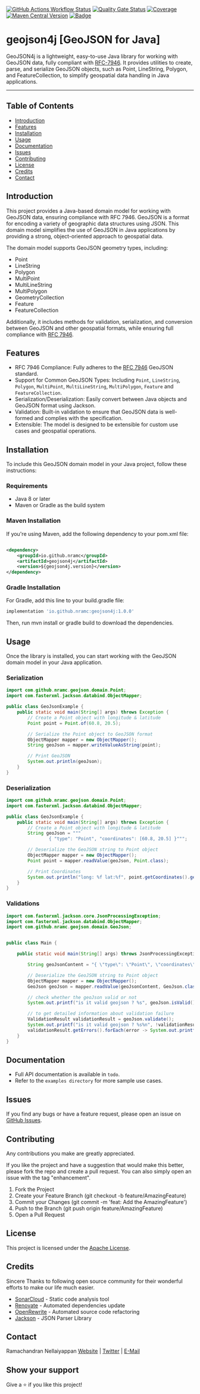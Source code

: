 [![GitHub Actions Workflow Status](https://img.shields.io/github/actions/workflow/status/nramc/geojson4j/ci-workflow.yml?branch=main&style=flat&logoColor=ff0)](https://github.com/nramc/geojson4j/actions/workflows/ci-workflow.yml)
[![Quality Gate Status](https://sonarcloud.io/api/project_badges/measure?project=nramc_geojson4j&metric=alert_status)](https://sonarcloud.io/summary/new_code?id=nramc_geojson4j)
[![Coverage](https://sonarcloud.io/api/project_badges/measure?project=nramc_geojson4j&metric=coverage)](https://sonarcloud.io/summary/new_code?id=nramc_geojson4j)
[![Maven Central Version](https://img.shields.io/maven-central/v/io.github.nramc/geojson4j?style=flat&logo=apachemaven&logoColor=%23C71A36&color=%2303C75A)](https://mvnrepository.com/artifact/io.github.nramc/geojson4j)
[![Badge](https://img.shields.io/badge/-LinkedIn-black.svg?style=for-the-badge&logo=linkedin&colorB=159&style=flat)](https://www.linkedin.com/in/ramachandran-nellaiyappan/)

# geojson4j [GeoJSON for Java]

GeoJSON4j is a lightweight, easy-to-use Java library for working with GeoJSON data, fully compliant
with [RFC-7946](https://datatracker.ietf.org/doc/html/rfc7946). It provides utilities to create, parse, and serialize
GeoJSON objects, such as Point, LineString, Polygon, and FeatureCollection, to simplify geospatial data handling in Java
applications.

---

## Table of Contents

- [Introduction](#introduction)
- [Features](#features)
- [Installation](#installation)
- [Usage](#usage)
- [Documentation](#documentation)
- [Issues](#issues)
- [Contributing](#contributing)
- [License](#license)
- [Credits](#credits)
- [Contact](#contact)

## Introduction

This project provides a Java-based domain model for working with GeoJSON data, ensuring compliance with RFC 7946.
GeoJSON is a format for encoding a variety of geographic data structures using JSON. This domain model simplifies the
use of GeoJSON in Java applications by providing a strong, object-oriented approach to geospatial data.

The domain model supports GeoJSON geometry types, including:

- Point
- LineString
- Polygon
- MultiPoint
- MultiLineString
- MultiPolygon
- GeometryCollection
- Feature
- FeatureCollection

Additionally, it includes methods for validation, serialization, and conversion between GeoJSON and other geospatial
formats, while ensuring full compliance with [RFC 7946](https://datatracker.ietf.org/doc/html/rfc7946).

## Features

- RFC 7946 Compliance: Fully adheres to the [RFC 7946](https://datatracker.ietf.org/doc/html/rfc7946) GeoJSON standard.
- Support for Common GeoJSON Types: Including `Point`, `LineString`, `Polygon`, `MultiPoint`, `MultiLineString`,
  `MultiPolygon`, `Feature` and `FeatureCollection`.
- Serialization/Deserialization: Easily convert between Java objects and GeoJSON format using Jackson.
- Validation: Built-in validation to ensure that GeoJSON data is well-formed and complies with the specification.
- Extensible: The model is designed to be extensible for custom use cases and geospatial operations.

## Installation

To include this GeoJSON domain model in your Java project, follow these instructions:

### Requirements

- Java 8 or later
- Maven or Gradle as the build system

### Maven Installation

If you're using Maven, add the following dependency to your pom.xml file:

```xml

<dependency>
    <groupId>io.github.nramc</groupId>
    <artifactId>geojson4j</artifactId>
    <version>${geojson4j.version}</version>
</dependency>

```

### Gradle Installation

For Gradle, add this line to your build.gradle file:

```groovy
implementation 'io.github.nramc:geojson4j:1.0.0'

```

Then, run mvn install or gradle build to download the dependencies.

## Usage

Once the library is installed, you can start working with the GeoJSON domain model in your Java application.

### Serialization

```java
import com.github.nramc.geojson.domain.Point;
import com.fasterxml.jackson.databind.ObjectMapper;

public class GeoJsonExample {
    public static void main(String[] args) throws Exception {
        // Create a Point object with longitude & latitude
        Point point = Point.of(60.8, 20.5);

        // Serialize the Point object to GeoJSON format
        ObjectMapper mapper = new ObjectMapper();
        String geoJson = mapper.writeValueAsString(point);

        // Print GeoJSON
        System.out.println(geoJson);
    }
}

```

### Deserialization

```java
import com.github.nramc.geojson.domain.Point;
import com.fasterxml.jackson.databind.ObjectMapper;

public class GeoJsonExample {
    public static void main(String[] args) throws Exception {
        // Create a Point object with longitude & latitude
        String geoJson = """
                { "type": "Point", "coordinates": [60.8, 20.5] }""";

        // Deserialize the GeoJSON string to Point object
        ObjectMapper mapper = new ObjectMapper();
        Point point = mapper.readValue(geoJson, Point.class);

        // Print Coordinates
        System.out.println("long: %f lat:%f", point.getCoordinates().getLongitude(), point.getCoordinates().getLatitude());
    }
}

```

### Validations
```java
import com.fasterxml.jackson.core.JsonProcessingException;
import com.fasterxml.jackson.databind.ObjectMapper;
import com.github.nramc.geojson.domain.GeoJson;


public class Main {

    public static void main(String[] args) throws JsonProcessingException {

        String geoJsonContent = "{ \"type\": \"Point\", \"coordinates\": [102.0, 0.5] }";

        // Deserialize the GeoJSON string to Point object
        ObjectMapper mapper = new ObjectMapper();
        GeoJson geoJson = mapper.readValue(geoJsonContent, GeoJson.class);

        // check whether the geoJson valid or not
        System.out.printf("is it valid geojson ? %s", geoJson.isValid() ? "Yes" : "No");

        // to get detailed information about validation failure 
        ValidationResult validationResult = geoJson.validate();
        System.out.printf("is it valid geojson ? %s%n", !validationResult.hasErrors() ? "Yes" : "No");
        validationResult.getErrors().forEach(error -> System.out.printf("Error Field:[%s] Error Key:[%s] Error Message:[%s]%n", error.getField(), error.getKey(), error.getMessage()));
    }
}

```

## Documentation

- Full API documentation is available in `todo`.
- Refer to the `examples directory` for more sample use cases.

## Issues

If you find any bugs or have a feature request, please open an issue
on [GitHub Issues](https://github.com/nramc/geojson4j/issues).

## Contributing

Any contributions you make are greatly appreciated.

If you like the project and have a suggestion that would make this better, please fork the repo and create a pull
request. You can also simply open an issue with the tag "enhancement".

1. Fork the Project
2. Create your Feature Branch (git checkout -b feature/AmazingFeature)
3. Commit your Changes (git commit -m 'feat: Add the AmazingFeature')
4. Push to the Branch (git push origin feature/AmazingFeature)
5. Open a Pull Request

## License

This project is licensed under the [Apache License](./LICENSE).

## Credits

Sincere Thanks to following open source community for their wonderful efforts to make our life much easier.

- [SonarCloud](https://sonarcloud.io/) - Static code analysis tool
- [Renovate](https://docs.renovatebot.com/) - Automated dependencies update
- [OpenRewrite](https://docs.openrewrite.org/) - Automated source code refactoring
- [Jackson](https://github.com/FasterXML/jackson) - JSON Parser Library

## Contact

Ramachandran
Nellaiyappan [Website](https://github.com/nramc) | [Twitter](https://twitter.com/ram_n_74) | [E-Mail](mailto:ramachandrannellai@gmail.com)

## Show your support

Give a ⭐️ if you like this project!
